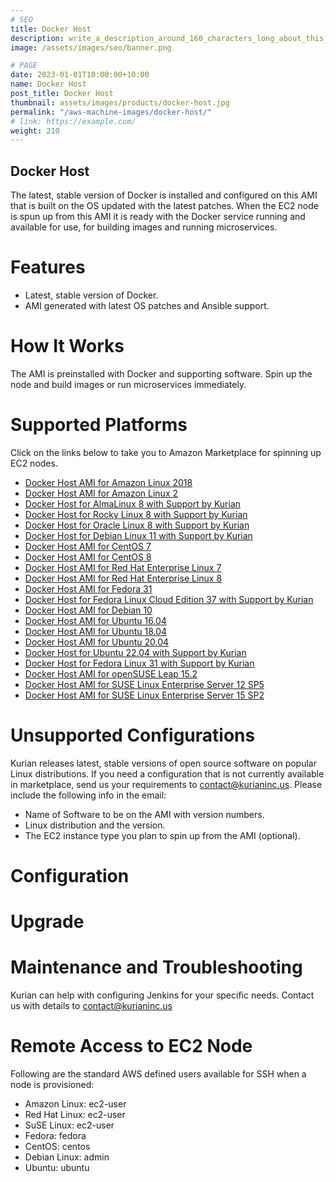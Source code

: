 ```yaml
---
# SEO
title: Docker Host
description: write_a_description_around_160_characters_long_about_this_PRODUCT_POST
image: /assets/images/seo/banner.png

# PAGE
date: 2023-01-01T10:00:00+10:00
name: Docker Host
post_title: Docker Host
thumbnail: assets/images/products/docker-host.jpg
permalink: "/aws-machine-images/docker-host/"
# link: https://example.com/
weight: 210
---
```


Docker Host
-----------

The latest, stable version of Docker is installed and configured on this AMI that is built on the OS updated with the latest patches. When the EC2 node is spun up from this AMI it is ready with the Docker service running and available for use, for building images and running microservices.

[](https://github.com/kurianinc/ami-pub/wiki/Docker-Host#features)Features
==========================================================================

*   Latest, stable version of Docker.
*   AMI generated with latest OS patches and Ansible support.

[](https://github.com/kurianinc/ami-pub/wiki/Docker-Host#how-it-works)How It Works
==================================================================================

The AMI is preinstalled with Docker and supporting software. Spin up the node and build images or run microservices immediately.

[](https://github.com/kurianinc/ami-pub/wiki/Docker-Host#supported-platforms)Supported Platforms
================================================================================================

Click on the links below to take you to Amazon Marketplace for spinning up EC2 nodes.

*   [Docker Host AMI for Amazon Linux 2018](https://aws.amazon.com/marketplace/pp/prodview-l7degzbwuueuy?sr=0-1&ref_=beagle&applicationId=AWSMPContessa)
*   [Docker Host AMI for Amazon Linux 2](https://aws.amazon.com/marketplace/pp/prodview-fxekyajeqi2ro?sr=0-1&ref_=beagle&applicationId=AWSMhttps://aws.amazon.com/marketplace/pp/prodview-fxekyajeqi2ro?sr=0-1&ref_=beahttps://aws.amazon.com/marketplace/pp/prodview-fxekyajeqi2ro?sr=0-1&ref_=beagle&applicationId=AWSMPContessagle&applicationId=AWSMPContessaPContessa)
*   [Docker Host for AlmaLinux 8 with Support by Kurian](https://aws.amazon.com/marketplace/pp/prodview-pik4eozbwcdi2?sr=0-3&ref_=beagle&applicationId=AWSMPContessa)
*   [Docker Host for Rocky Linux 8 with Support by Kurian](https://aws.amazon.com/marketplace/pp/prodview-orlglcjhcp6a2?sr=0-8&ref_=beagle&applicationId=AWSMPContessa)
*   [Docker Host for Oracle Linux 8 with Support by Kurian](https://aws.amazon.com/marketplace/pp/prodview-sx34fpbbtpsny?sr=0-7&ref_=beagle&applicationId=AWSMPContessa)
*   [Docker Host for Debian Linux 11 with Support by Kurian](https://aws.amazon.com/marketplace/pp/prodview-anafhhy4vjn7q?sr=0-10&ref_=beagle&applicationId=AWSMPContessa)
*   [Docker Host AMI for CentOS 7](https://aws.amazon.com/marketplace/pp/prodview-qdoekqhu6637y?sr=0-3&ref_=beagle&applicationId=AWSMPContessa)
*   [Docker Host AMI for CentOS 8](https://aws.amazon.com/marketplace/pp/prodview-3qo2oood2oa6k?sr=0-1&ref_=beagle&applicationId=AWSMPContessa)
*   [Docker Host AMI for Red Hat Enterprise Linux 7](https://aws.amazon.com/marketplace/pp/prodview-6owvsirl6hwf2?sr=0-1&ref_=beagle&applicationId=AWSMPContessa)
*   [Docker Host AMI for Red Hat Enterprise Linux 8](https://aws.amazon.com/marketplace/pp/prodview-g4a3rcwoluvpq?sr=0-22&ref_=beagle&applicationId=AWSMPContessa)
*   [Docker Host AMI for Fedora 31](https://aws.amazon.com/marketplace/pp/prodview-qwiwz2qamm24m?sr=0-16&ref_=beagle&applicationId=AWSMPContessa)
*   [Docker Host for Fedora Linux Cloud Edition 37 with Support by Kurian](https://aws.amazon.com/marketplace/pp/prodview-llfx3gjqvwgyi?sr=0-15&ref_=beagle&applicationId=AWSMPContessa)
*   [Docker Host AMI for Debian 10](https://aws.amazon.com/marketplace/pp/prodview-l6pmjwry33vyg?sr=0-17&ref_=beagle&applicationId=AWSMPContessa)
*   [Docker Host AMI for Ubuntu 16.04](https://aws.amazon.com/marketplace/pp/prodview-36iuobkjkrjkm?sr=0-11&ref_=beagle&applicationId=AWSMPContessa)
*   [Docker Host AMI for Ubuntu 18.04](https://aws.amazon.com/marketplace/pp/prodview-nbhrlmggbmtjo?sr=0-12&ref_=beagle&applicationId=AWSMPContessa)
*   [Docker Host AMI for Ubuntu 20.04](https://aws.amazon.com/marketplace/pp/prodview-xbjpusj3rhsp6?sr=0-10&ref_=beagle&applicationId=AWSMPContessa)
*   [Docker Host for Ubuntu 22.04 with Support by Kurian](https://aws.amazon.com/marketplace/pp/prodview-oo4izbuwmu45a?sr=0-4&ref_=beagle&applicationId=AWSMPContessa)
*   [Docker Host for Fedora Linux 31 with Support by Kurian](https://aws.amazon.com/marketplace/pp/prodview-qwiwz2qamm24m?sr=0-13&ref_=beagle&applicationId=AWSMPContessa)
*   [Docker Host AMI for openSUSE Leap 15.2](https://aws.amazon.com/marketplace/pp/prodview-5jgtnk2mdi36m?sr=0-21&ref_=beagle&applicationId=AWSMPContessa)
*   [Docker Host AMI for SUSE Linux Enterprise Server 12 SP5](https://aws.amazon.com/marketplace/pp/prodview-dspilkkj3lx2i?sr=0-24&ref_=beagle&applicationId=AWSMPContessa)
*   [Docker Host AMI for SUSE Linux Enterprise Server 15 SP2](https://aws.amazon.com/marketplace/pp/prodview-qlenjomf4lhle?sr=0-23&ref_=beagle&applicationId=AWSMPContessa)

[](https://github.com/kurianinc/ami-pub/wiki/Docker-Host#unsupported-configurations)Unsupported Configurations
==============================================================================================================

Kurian releases latest, stable versions of open source software on popular Linux distributions. If you need a configuration that is not currently available in marketplace, send us your requirements to [contact@kurianinc.us](mailto:contact@kurianinc.us). Please include the following info in the email:

*   Name of Software to be on the AMI with version numbers.
*   Linux distribution and the version.
*   The EC2 instance type you plan to spin up from the AMI (optional).

[](https://github.com/kurianinc/ami-pub/wiki/Docker-Host#configuration)Configuration
====================================================================================

[](https://github.com/kurianinc/ami-pub/wiki/Docker-Host#upgrade)Upgrade
========================================================================

[](https://github.com/kurianinc/ami-pub/wiki/Docker-Host#maintenance-and-troubleshooting)Maintenance and Troubleshooting
========================================================================================================================

Kurian can help with configuring Jenkins for your specific needs. Contact us with details to [contact@kurianinc.us](mailto:contact@kurianinc.us)

[](https://github.com/kurianinc/ami-pub/wiki/Docker-Host#remote-access-to-ec2-node)Remote Access to EC2 Node
============================================================================================================

Following are the standard AWS defined users available for SSH when a node is provisioned:

*   Amazon Linux: ec2-user
*   Red Hat Linux: ec2-user
*   SuSE Linux: ec2-user
*   Fedora: fedora
*   CentOS: centos
*   Debian Linux: admin
*   Ubuntu: ubuntu